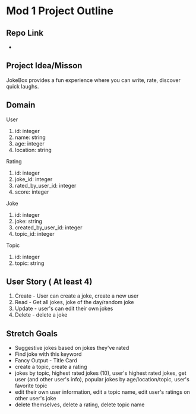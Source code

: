 # Mod 1 Project Outline

## Repo Link
- <Attach github link here>

## Project Idea/Misson
JokeBox provides a fun experience where you can write, rate, discover quick laughs. 

## Domain
User
1. id: integer
2. name: string
3. age: integer
4. location: string

Rating
1. id: integer
2. joke_id: integer
3. rated_by_user_id: integer
4. score: integer

Joke
1. id: integer
2. joke: string
3. created_by_user_id: integer
4. topic_id: integer

Topic
1. id: integer
2. topic: string

## User Story ( At least 4)
1. Create - User can create a joke, create a new user
2. Read - Get all jokes,  joke of the day/random joke
3. Update - user's can edit their own jokes
4. Delete - delete a joke

## Stretch Goals
- Suggestive jokes based on jokes they've rated
- Find joke with this keyword
- Fancy Output - Title Card
- create a topic, create a rating
- jokes by topic, highest rated jokes (10), user's highest rated jokes, get user (and other user's info), popular jokes by age/location/topic, user's favorite topic
- edit their own user information, edit a topic name, edit user's ratings on other user's joke
- delete themselves, delete a rating, delete topic name
